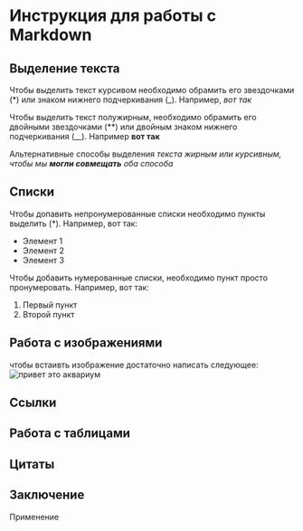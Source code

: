 # Инструкция для работы с Markdown

##  Выделение текста

Чтобы выделить текст курсивом необходимо обрамить его звездочками (*) или знаком нижнего подчеркивания (_). Например, *вот так*

Чтобы выделить текст полужирным, необходимо обрамить его двойными звездочками (**) или двойным знаком нижнего подчеркивания (__). Например **вот так**

Альтернативные способы выделения _текста жирным или курсивным, чтобы мы **могли совмещать** оба способа_ 
## Списки

Чтобы допавить непронумерованные списки необходимо пункты выделить (*).
Например, вот так:
* Элемент 1
* Элемент 2
* Элемент 3

Чтобы добавить нумерованные списки, необходимо пункт просто пронумеровать.
Например, вот так:
1. Первый пункт
2. Второй пункт

## Работа с изображениями

чтобы встаивть изображение достаточно написать следующее:
![привет это аквариум](aqua.jpg)

## Ссылки

## Работа с таблицами
 
## Цитаты
    
## Заключение

Применение